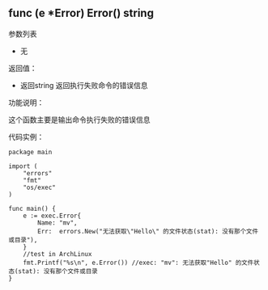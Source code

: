 ## func (e *Error) Error() string

参数列表

- 无

返回值：

- 返回string 返回执行失败命令的错误信息

功能说明：

这个函数主要是输出命令执行失败的错误信息

代码实例：

    package main

    import (
        "errors"
        "fmt"
        "os/exec"
    )

    func main() {
        e := exec.Error{
            Name: "mv",
            Err:  errors.New("无法获取\"Hello\" 的文件状态(stat): 没有那个文件或目录"),
        }
        //test in ArchLinux
        fmt.Printf("%s\n", e.Error()) //exec: "mv": 无法获取"Hello" 的文件状态(stat): 没有那个文件或目录
    }
